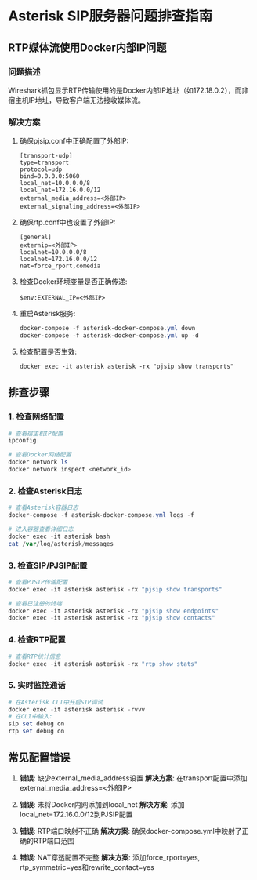 # Asterisk SIP服务器问题排查指南

## RTP媒体流使用Docker内部IP问题

### 问题描述
Wireshark抓包显示RTP传输使用的是Docker内部IP地址（如172.18.0.2），而非宿主机IP地址，导致客户端无法接收媒体流。

### 解决方案
1. 确保pjsip.conf中正确配置了外部IP:
   ```
   [transport-udp]
   type=transport
   protocol=udp
   bind=0.0.0.0:5060
   local_net=10.0.0.0/8
   local_net=172.16.0.0/12
   external_media_address=<外部IP>
   external_signaling_address=<外部IP>
   ```

2. 确保rtp.conf中也设置了外部IP:
   ```
   [general]
   externip=<外部IP>
   localnet=10.0.0.0/8
   localnet=172.16.0.0/12
   nat=force_rport,comedia
   ```

3. 检查Docker环境变量是否正确传递:
   ```
   $env:EXTERNAL_IP=<外部IP>
   ```

4. 重启Asterisk服务:
   ```powershell
   docker-compose -f asterisk-docker-compose.yml down
   docker-compose -f asterisk-docker-compose.yml up -d
   ```

5. 检查配置是否生效:
   ```
   docker exec -it asterisk asterisk -rx "pjsip show transports"
   ```

## 排查步骤

### 1. 检查网络配置
```powershell
# 查看宿主机IP配置
ipconfig

# 查看Docker网络配置
docker network ls
docker network inspect <network_id>
```

### 2. 检查Asterisk日志
```powershell
# 查看Asterisk容器日志
docker-compose -f asterisk-docker-compose.yml logs -f

# 进入容器查看详细日志
docker exec -it asterisk bash
cat /var/log/asterisk/messages
```

### 3. 检查SIP/PJSIP配置
```powershell
# 查看PJSIP传输配置
docker exec -it asterisk asterisk -rx "pjsip show transports"

# 查看已注册的终端
docker exec -it asterisk asterisk -rx "pjsip show endpoints"
docker exec -it asterisk asterisk -rx "pjsip show contacts"
```

### 4. 检查RTP配置
```powershell
# 查看RTP统计信息
docker exec -it asterisk asterisk -rx "rtp show stats"
```

### 5. 实时监控通话
```powershell
# 在Asterisk CLI中开启SIP调试
docker exec -it asterisk asterisk -rvvv
# 在CLI中输入:
sip set debug on
rtp set debug on
```

## 常见配置错误

1. **错误**: 缺少external_media_address设置
   **解决方案**: 在transport配置中添加external_media_address=<外部IP>

2. **错误**: 未将Docker内网添加到local_net
   **解决方案**: 添加local_net=172.16.0.0/12到PJSIP配置

3. **错误**: RTP端口映射不正确
   **解决方案**: 确保docker-compose.yml中映射了正确的RTP端口范围

4. **错误**: NAT穿透配置不完整
   **解决方案**: 添加force_rport=yes, rtp_symmetric=yes和rewrite_contact=yes 